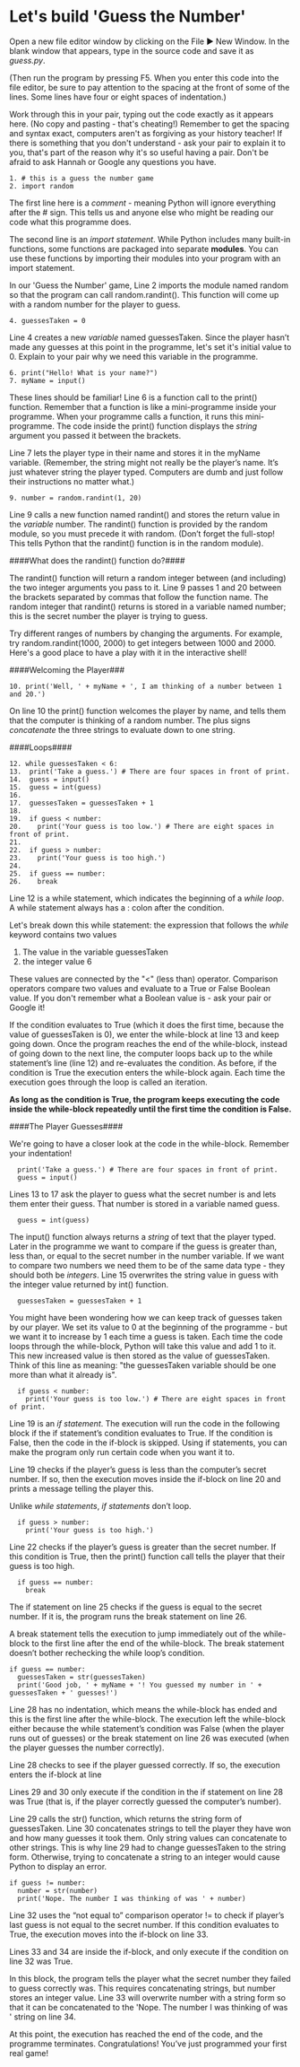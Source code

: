Let's build 'Guess the Number'
==============================

Open a new file editor window by clicking on the File ► New Window. In the blank window that appears, type in the source code and save it as *guess.py*. 

(Then run the program by pressing F5. When you enter this code into the file editor, be sure to pay attention to the spacing at the front of some of the lines. Some lines have four or eight spaces of indentation.)

Work through this in your pair, typing out the code exactly as it appears here. (No copy and pasting - that's cheating!) Remember to get the spacing and syntax exact, computers aren't as forgiving as your history teacher! If there is something that you don't understand - ask your pair to explain it to you, that's part of the reason why it's so useful having a pair. Don't be afraid to ask Hannah or Google any questions you have.  

```
1. # this is a guess the number game
2. import random
```

The first line here is a *comment* - meaning Python will ignore everything after the # sign. This tells us and anyone else who might be reading our code what this programme does.

The second line is an *import statement*. While Python includes many built-in functions, some functions are packaged into separate **modules**. You can use these functions by importing their modules into your program with an import statement.

In our 'Guess the Number' game, Line 2 imports the module named random so that the program can call random.randint(). This function will come up with a random number for the player to guess.

```
4. guessesTaken = 0
```

Line 4 creates a new *variable* named guessesTaken. Since the player hasn’t made any guesses at this point in the programme, let's set it's initial value to 0. Explain to your pair why we need this variable in the programme. 

```
6. print("Hello! What is your name?")
7. myName = input()
```

These lines should be familiar! 
Line 6 is a function call to the print() function. Remember that a function is like a mini-programme inside your programme. When your programme calls a function, it runs this mini-programme. The code inside the print() function displays the *string* argument you passed it between the brackets.

Line 7 lets the player type in their name and stores it in the myName variable. (Remember, the string might not really be the player’s name. It’s just whatever string the player typed. Computers are dumb and just follow their instructions no matter what.)

```
9. number = random.randint(1, 20)
```

Line 9 calls a new function named randint() and stores the return value in the *variable* number. The randint() function is provided by the random module, so you must precede it with random. (Don’t forget the full-stop! This tells Python that the randint() function is in the random module).

####What does the randint() function do?####

The randint() function will return a random integer between (and including) the two integer arguments you pass to it. Line 9 passes 1 and 20 between the brackets separated by commas that follow the function name. The random integer that randint() returns is stored in a variable named number; this is the secret number the player is trying to guess.

Try different ranges of numbers by changing the arguments. For example, try random.randint(1000, 2000) to get integers between 1000 and 2000. Here's a good place to have a play with it in the interactive shell! 

####Welcoming the Player###

```
10. print('Well, ' + myName + ', I am thinking of a number between 1 and 20.')
```

On line 10 the print() function welcomes the player by name, and tells them that the computer is thinking of a random number. The plus signs *concatenate* the three strings to evaluate down to one string.

####Loops####
```
12. while guessesTaken < 6:
13.  print('Take a guess.') # There are four spaces in front of print.
14.  guess = input()
15.  guess = int(guess)
16.
17.  guessesTaken = guessesTaken + 1
18.
19.  if guess < number:
20.    print('Your guess is too low.') # There are eight spaces in front of print.
21.
22.  if guess > number:
23.    print('Your guess is too high.')
24.
25.  if guess == number:
26.    break
```

Line 12 is a while statement, which indicates the beginning of a *while loop*. A while statement always has a : colon after the condition. 

Let's break down this while statement: the expression that follows the *while* keyword contains two values 
1. The value in the variable guessesTaken
2. the integer value 6

These values are connected by the "<" (less than) operator. Comparison operators compare two values and evaluate to a True or False Boolean value. If you don't remember what a Boolean value is - ask your pair or Google it!

If the condition evaluates to True (which it does the first time, because the value of guessesTaken is 0), we enter the while-block at line 13 and keep going down. Once the program reaches the end of the while-block, instead of going down to the next line, the computer loops back up to the while statement’s line (line 12) and re-evaluates the condition. As before, if the condition is True the execution enters the while-block again. Each time the execution goes through the loop is called an iteration.

**As long as the condition is True, the program keeps executing the code inside the while-block repeatedly until the first time the condition is False.** 

####The Player Guesses####

We're going to have a closer look at the code in the while-block. Remember your indentation! 

```
  print('Take a guess.') # There are four spaces in front of print.
  guess = input()
```

Lines 13 to 17 ask the player to guess what the secret number is and lets them enter their guess. That number is stored in a variable named guess.

```
  guess = int(guess)
```

The input() function always returns a *string* of text that the player typed. Later in the programme we want to compare if the guess is greater than, less than, or equal to the secret number in the number variable. If we want to compare two numbers we need them to be of the same data type - they should both be *integers*. Line 15 overwrites the string value in guess with the integer value returned by int() function. 

```
  guessesTaken = guessesTaken + 1
```

You might have been wondering how we can keep track of guesses taken by our player. We set its value to 0 at the beginning of the programme - but we want it to increase by 1 each time a guess is taken. Each time the code loops through the while-block, Python will take this value and add 1 to it. This new increased value is then stored as the value of guessesTaken. Think of this line as meaning: "the guessesTaken variable should be one more than what it already is". 

```
  if guess < number:
    print('Your guess is too low.') # There are eight spaces in front of print.
```

Line 19 is an *if statement*. The execution will run the code in the following block if the if statement’s condition evaluates to True. If the condition is False, then the code in the if-block is skipped. Using if statements, you can make the program only run certain code when you want it to.

Line 19 checks if the player’s guess is less than the computer’s secret number. If so, then the execution moves inside the if-block on line 20 and prints a message telling the player this.

Unlike *while statements*, *if statements* don’t loop. 

```
  if guess > number:
    print('Your guess is too high.')
```

Line 22 checks if the player’s guess is greater than the secret number. If this condition is True, then the print() function call tells the player that their guess is too high.

```
  if guess == number:
    break
```

The if statement on line 25 checks if the guess is equal to the secret number. If it is, the program runs the break statement on line 26.

A break statement tells the execution to jump immediately out of the while-block to the first line after the end of the while-block. The break statement doesn’t bother rechecking the while loop’s condition.

```
if guess == number:
  guessesTaken = str(guessesTaken)
  print('Good job, ' + myName + '! You guessed my number in ' + guessesTaken + ' guesses!')
```

Line 28 has no indentation, which means the while-block has ended and this is the first line after the while-block. The execution left the while-block either because the while statement’s condition was False (when the player runs out of guesses) or the break statement on line 26 was executed (when the player guesses the number correctly).

Line 28 checks to see if the player guessed correctly. If so, the execution enters the if-block at line 

Lines 29 and 30 only execute if the condition in the if statement on line 28 was True (that is, if the player correctly guessed the computer’s number).

Line 29 calls the str() function, which returns the string form of guessesTaken. Line 30 concatenates strings to tell the player they have won and how many guesses it took them. Only string values can concatenate to other strings. This is why line 29 had to change guessesTaken to the string form. Otherwise, trying to concatenate a string to an integer would cause Python to display an error.

```
if guess != number:
  number = str(number)
  print('Nope. The number I was thinking of was ' + number)
```

Line 32 uses the “not equal to” comparison operator != to check if player’s last guess is not equal to the secret number. If this condition evaluates to True, the execution moves into the if-block on line 33.

Lines 33 and 34 are inside the if-block, and only execute if the condition on line 32 was True.

In this block, the program tells the player what the secret number they failed to guess correctly was. This requires concatenating strings, but number stores an integer value. Line 33 will overwrite number with a string form so that it can be concatenated to the 'Nope. The number I was thinking of was ' string on line 34.

At this point, the execution has reached the end of the code, and the programme terminates. Congratulations! You’ve just programmed your first real game!

